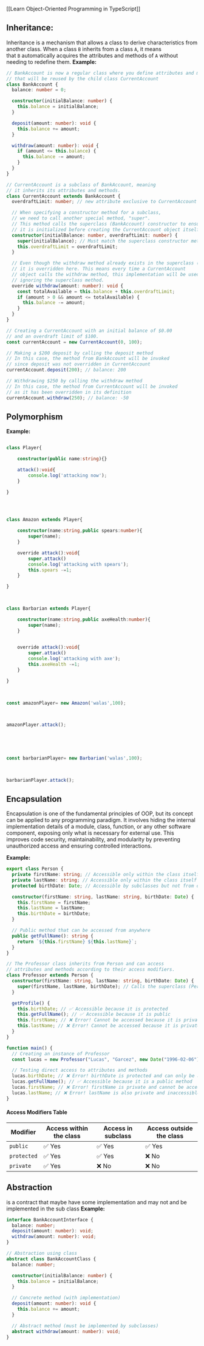 [[Learn Object-Oriented Programming in TypeScript]]

## **Inheritance:**
Inheritance is a mechanism that allows a class to derive characteristics from another class. When a class `B` inherits from a class `A`, it means that `B` automatically acquires the attributes and methods of `A` without needing to redefine them.
**Example:**
```typescript title:inheritance.ts
// BankAccount is now a regular class where you define attributes and methods
// that will be reused by the child class CurrentAccount
class BankAccount {
  balance: number = 0;

  constructor(initialBalance: number) {
    this.balance = initialBalance;
  }

  deposit(amount: number): void {
    this.balance += amount;
  }

  withdraw(amount: number): void {
    if (amount <= this.balance) {
      this.balance -= amount;
    }
  }
}

// CurrentAccount is a subclass of BankAccount, meaning 
// it inherits its attributes and methods.
class CurrentAccount extends BankAccount {
  overdraftLimit: number; // new attribute exclusive to CurrentAccount

  // When specifying a constructor method for a subclass,
  // we need to call another special method, "super".
  // This method calls the superclass (BankAccount) constructor to ensure
  // it is initialized before creating the CurrentAccount object itself.
  constructor(initialBalance: number, overdraftLimit: number) {
    super(initialBalance); // Must match the superclass constructor method signature
    this.overdraftLimit = overdraftLimit;
  }

  // Even though the withdraw method already exists in the superclass (BankAccount),
  // it is overridden here. This means every time a CurrentAccount
  // object calls the withdraw method, this implementation will be used, 
  // ignoring the superclass method.
  override withdraw(amount: number): void {
    const totalAvailable = this.balance + this.overdraftLimit;
    if (amount > 0 && amount <= totalAvailable) {
      this.balance -= amount;
    }
  }
}

// Creating a CurrentAccount with an initial balance of $0.00
// and an overdraft limit of $100.
const currentAccount = new CurrentAccount(0, 100);

// Making a $200 deposit by calling the deposit method
// In this case, the method from BankAccount will be invoked
// since deposit was not overridden in CurrentAccount
currentAccount.deposit(200); // balance: 200

// Withdrawing $250 by calling the withdraw method
// In this case, the method from CurrentAccount will be invoked
// as it has been overridden in its definition
currentAccount.withdraw(250); // balance: -50
```

## Polymorphism

**Example:**
```typescript title:polymarphism.ts

class Player{

	constructor(public name:string){}

	attack():void{
		console.log('attacking now');
	}

}

  
  

class Amazon extends Player{

	constructor(name:string,public spears:number){
		super(name);
	}

	override attack():void{
		super.attack()
		console.log('attacking with spears');
		this.spears -=1;
	}

}

  

class Barbarian extends Player{

	constructor(name:string,public axeHealth:number){
		super(name);
	}

  
	override attack():void{
		super.attack()
		console.log('attacking with axe');
		this.axeHealth -=1;
	}

}

  

const amazonPlayer= new Amazon('walas',100);

  

amazonPlayer.attack();

  
  
  

const barbarianPlayer= new Barbarian('walas',100);

  

barbarianPlayer.attack();
```
## Encapsulation
Encapsulation is one of the fundamental principles of OOP, but its concept can be applied to any programming paradigm. It involves hiding the internal implementation details of a module, class, function, or any other software component, exposing only what is necessary for external use. This improves code security, maintainability, and modularity by preventing unauthorized access and ensuring controlled interactions.

**Example:**
```typescript title:encapsulation.ts
export class Person {
  private firstName: string; // Accessible only within the class itself
  private lastName: string; // Accessible only within the class itself
  protected birthDate: Date; // Accessible by subclasses but not from outside

  constructor(firstName: string, lastName: string, birthDate: Date) {
    this.firstName = firstName;
    this.lastName = lastName;
    this.birthDate = birthDate;
  }

  // Public method that can be accessed from anywhere
  public getFullName(): string {
    return `${this.firstName} ${this.lastName}`;
  }
}

// The Professor class inherits from Person and can access
// attributes and methods according to their access modifiers.
class Professor extends Person {
  constructor(firstName: string, lastName: string, birthDate: Date) {
    super(firstName, lastName, birthDate); // Calls the superclass (Person) constructor
  }

  getProfile() {
    this.birthDate; // ✅ Accessible because it is protected
    this.getFullName(); // ✅ Accessible because it is public
    this.firstName; // ❌ Error! Cannot be accessed because it is private in the Person class
    this.lastName; // ❌ Error! Cannot be accessed because it is private in the Person class
  }
}

function main() {
  // Creating an instance of Professor
  const lucas = new Professor("Lucas", "Garcez", new Date("1996-02-06"));

  // Testing direct access to attributes and methods
  lucas.birthDate; // ❌ Error! birthDate is protected and can only be accessed within the class or subclasses
  lucas.getFullName(); // ✅ Accessible because it is a public method
  lucas.firstName; // ❌ Error! firstName is private and cannot be accessed outside the Person class
  lucas.lastName; // ❌ Error! lastName is also private and inaccessible outside the Person class
}
```
#### **Access Modifiers Table**

| **Modifier** | **Access within the class** | **Access in subclass** | **Access outside the class** |
| ------------ | --------------------------- | ---------------------- | ---------------------------- |
| `public`     | ✅ Yes                       | ✅ Yes                  | ✅ Yes                        |
| `protected`  | ✅ Yes                       | ✅ Yes                  | ❌ No                         |
| `private`    | ✅ Yes                       | ❌ No                   | ❌ No                         |
## Abstraction
is a contract that maybe have some implementation and may not and be implemented in the sub class
**Example:**
``` typescript title:abstraction.ts
interface BankAccountInterface {
  balance: number;
  deposit(amount: number): void;
  withdraw(amount: number): void;
}

// Abstraction using class
abstract class BankAccountClass {
  balance: number;

  constructor(initialBalance: number) {
    this.balance = initialBalance;
  }

  // Concrete method (with implementation)
  deposit(amount: number): void {
    this.balance += amount;
  }

  // Abstract method (must be implemented by subclasses)
  abstract withdraw(amount: number): void;
}
```
